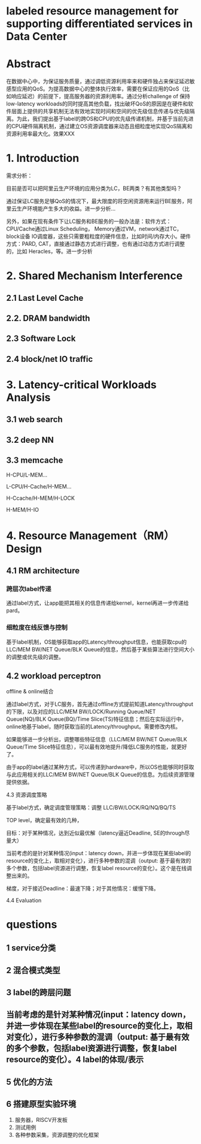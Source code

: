 # **labeled resource management for supporting differentiated services in Data Center**

# Abstract

在数据中心中，为保证服务质量，通过调低资源利用率来和硬件独占来保证延迟敏感型应用的QoS。为提高数据中心的整体执行效率，需要在保证应用的QoS（比如响应延迟）的前提下，提高服务器的资源利用率。通过分析challenge of  保持low-latency workloads的同时提高其他负载，找出破坏QoS的原因是在硬件和软件层面上提供的共享机制无法有效地实现时间和空间的优先级信息传递与优先级隔离。为此，我们提出基于label的跨OS和CPU的优先级传递机制，并基于当前先进的CPU硬件隔离机制，通过建立OS资源调度器来动态且细粒度地实现QoS隔离和资源利用率最大化。效果XXX

# 1. Introduction

需求分析：

目前是否可以把阿里云生产环境的应用分类为LC，BE两类？有其他类型吗？

通过保证LC服务足够QoS的情况下，最大限度的将空闲资源用来运行BE服务，阿里云生产环境能产生多大的收益。进一步分析...

另外，如果在现有条件下让LC服务和BE服务的一般办法是：软件方式：CPU/Cache通过Linux Scheduling， Memory通过VM，network通过TC， block设备 IO调度器，这些只需要粗粒度的硬件信息，比如时间/内存大小。硬件方式：PARD, CAT，直接通过静态方式进行调整，也有通过动态方式进行调整的，比如 Heracles，等。进一步分析



# 2. Shared Mechanism Interference

## 2.1 Last Level Cache

## 2.2. DRAM bandwidth

## 2.3 Software Lock

## 2.4 block/net IO traffic

# 3.  Latency-critical Workloads Analysis

## 3.1 web search

## 3.2 deep NN

## 3.3 memcache



H-CPU/L-MEM...

L-CPU/H-Cache/H-MEM...

H-Ccache/H-MEM/H-LOCK

H-MEM/H-IO

# 4. Resource Management（RM） Design

## 4.1 RM architecture

### 跨层次label传递

通过label方式，让app能把其相关的信息传递给kernel，kernel再进一步传递给pard。

### 细粒度在线反馈与控制

基于label机制，OS能够获取app的Latency/throughput信息，也能获取cpu的LLC/MEM BW/NET Queue/BLK Queue的信息，然后基于某些算法进行空间大小的调整或优先级的调整。

## 4.2 workload perceptron

offline & online结合

通过label方式，对于LC服务，首先通过offline方式提前知道Latency/throughput的下限，以及对应的LLC/MEM BW/LOCK/Running Queue/NET Queue(NQ)/BLK Queue(BQ)/Time Slice(TS)特征信息；然后在实际运行中，online地基于label，随时获取当前的Latency/throughput。需要修改内核。

如果能够进一步分析出，调整哪些特征信息（LLC/MEM BW/NET Queue/BLK Queue/Time Slice特征信息），可以最有效地提升/降低LC服务的性能，就更好了。

由于app的label通过某种方式，可以传递到hardware中，所以OS也能够同时获取与此应用相关的LLC/MEM BW/NET Queue/BLK Queue的信息。为后续资源管理提供依据。

4.3  资源调度策略

基于label方式，确定调度管理策略：调整 LLC/BW/LOCK/RQ/NQ/BQ/TS

TOP level，确定最有效的几种，

目标：对于某种情况，达到近似最优解（latency逼近Deadline, SE的through尽量大）

当前考虑的是针对某种情况(input：latency down，并进一步体现在某些label的resource的变化上，取相对变化），进行多种参数的混调（output: 基于最有效的多个参数，包括label资源进行调整，恢复label resource的变化）。这个是在线调整出来的。

梯度，对于接近Deadline：最速下降；对于其他情况：缓慢下降。



4.4 Evaluation



# questions

## 1 service分类

## 2 混合模式类型

## 3 label的跨层问题

## 当前考虑的是针对某种情况(input：latency down，并进一步体现在某些label的resource的变化上，取相对变化），进行多种参数的混调（output: 基于最有效的多个参数，包括label资源进行调整，恢复label resource的变化）。4 label的体现/表示

## 5 优化的方法

## 6 搭建原型实验环境

1. 服务器，RISCV开发板
2. 测试用例
3. 各种参数采集，资源调整的优化框架